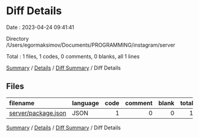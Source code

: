 # Diff Details

Date : 2023-04-24 09:41:41

Directory /Users/egormaksimov/Documents/PROGRAMMING/instagram/server

Total : 1 files,  1 codes, 0 comments, 0 blanks, all 1 lines

[Summary](results.md) / [Details](details.md) / [Diff Summary](diff.md) / Diff Details

## Files
| filename | language | code | comment | blank | total |
| :--- | :--- | ---: | ---: | ---: | ---: |
| [server/package.json](/server/package.json) | JSON | 1 | 0 | 0 | 1 |

[Summary](results.md) / [Details](details.md) / [Diff Summary](diff.md) / Diff Details